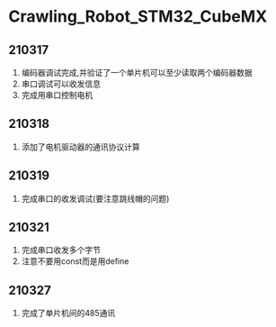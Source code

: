 # Crawling_Robot_STM32_CubeMX
## 210317  
1. 编码器调试完成,并验证了一个单片机可以至少读取两个编码器数据  
2. 串口调试可以收发信息  
3. 完成用串口控制电机  
## 210318  
1. 添加了电机驱动器的通讯协议计算  
## 210319  
1. 完成串口的收发调试(要注意跳线帽的问题)  
## 210321  
1. 完成串口收发多个字节  
2. 注意不要用const而是用define  
## 210327
1. 完成了单片机间的485通讯

